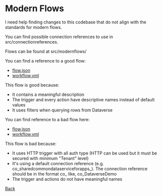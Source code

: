 # Modern Flows

I need help finding changes to this codebase that do not align with the standards for modern flows.

You can find possible connection references to use in src/connectionreferences.

Flows can be found at src/modernflows/

You can find a reference to a good flow:
- [flow.json](dc1a19b9-00ed-ef11-be20-000d3ad0347e/Goodflow-DC1A19B9-00ED-EF11-BE20-000D3AD0347E.json)
- [workflow.yml](dc1a19b9-00ed-ef11-be20-000d3ad0347e/workflow.yml)

This flow is good because:
* It contains a meaningful description
* The trigger and every action have descriptive names instead of default values
* It uses filters when querying rows from Dataverse

You can find reference to a bad flow here:
- [flow.json](f867c020-60eb-ef11-be20-000d3ad0347e/HTTPnoauth-F867C020-60EB-EF11-BE20-000D3AD0347E.json)
- [workflow.yml](f867c020-60eb-ef11-be20-000d3ad0347e/workflow.yml)

This flow is bad because:
* It uses HTTP trigger with all auth type (HTTP can be used but it must be secured with minimum "Tenant" level)
* It's using a default connection reference (e.g. co_sharedcommondataserviceforapps_<random-suffix>). The connection reference should be in the format co_<Connection><Solution name> like, co_DataverseDemo
* The trigger and actions do not have meaningful names

[Back](../Prompt.prompt.md)
